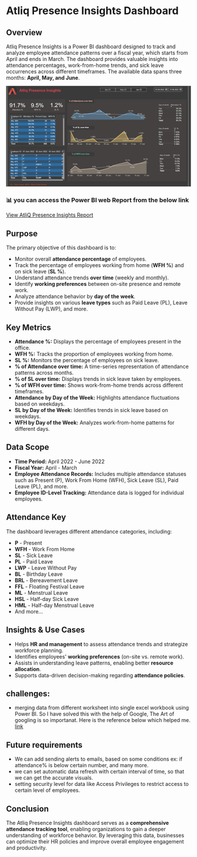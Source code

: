 # Atliq Presence Insights Dashboard

## Overview
Atliq Presence Insights is a Power BI dashboard designed to track and analyze employee attendance patterns over a fiscal year, which starts from April and ends in March. The dashboard provides valuable insights into attendance percentages, work-from-home trends, and sick leave occurrences across different timeframes. The available data spans three months: **April, May, and June**.

![HR-Analytics](./dashboard_image.png)

### 📊 you can access the  Power BI web Report from the below link
[View AtliQ Presence Insights Report](https://app.powerbi.com/view?r=eyJrIjoiNWVlZmYwNzAtZmJmMy00NWJmLThiNGUtMGI3MGZjMzRmNWVkIiwidCI6ImM2ZTU0OWIzLTVmNDUtNDAzMi1hYWU5LWQ0MjQ0ZGM1YjJjNCJ9)
## Purpose
The primary objective of this dashboard is to:
- Monitor overall **attendance percentage** of employees.
- Track the percentage of employees working from home (**WFH %**) and on sick leave (**SL %**).
- Understand attendance trends **over time** (weekly and monthly).
- Identify **working preferences** between on-site presence and remote work.
- Analyze attendance behavior by **day of the week**.
- Provide insights on various **leave types** such as Paid Leave (PL), Leave Without Pay (LWP), and more.

## Key Metrics
- **Attendance %:** Displays the percentage of employees present in the office.
- **WFH %:** Tracks the proportion of employees working from home.
- **SL %:** Monitors the percentage of employees on sick leave.
- **% of Attendance over time:** A time-series representation of attendance patterns across months.
- **% of SL over time:** Displays trends in sick leave taken by employees.
- **% of WFH over time:** Shows work-from-home trends across different timeframes.
- **Attendance by Day of the Week:** Highlights attendance fluctuations based on weekdays.
- **SL by Day of the Week:** Identifies trends in sick leave based on weekdays.
- **WFH by Day of the Week:** Analyzes work-from-home patterns for different days.

## Data Scope
- **Time Period:** April 2022 - June 2022
- **Fiscal Year:** April - March
- **Employee Attendance Records:** Includes multiple attendance statuses such as Present (P), Work From Home (WFH), Sick Leave (SL), Paid Leave (PL), and more.
- **Employee ID-Level Tracking:** Attendance data is logged for individual employees.

## Attendance Key
The dashboard leverages different attendance categories, including:
- **P** - Present
- **WFH** - Work From Home
- **SL** - Sick Leave
- **PL** - Paid Leave
- **LWP** - Leave Without Pay
- **BL** - Birthday Leave
- **BRL** - Bereavement Leave
- **FFL** - Floating Festival Leave
- **ML** - Menstrual Leave
- **HSL** - Half-day Sick Leave
- **HML** - Half-day Menstrual Leave
- And more...

## Insights & Use Cases
- Helps **HR and management** to assess attendance trends and strategize workforce planning.
- Identifies employees' **working preferences** (on-site vs. remote work).
- Assists in understanding leave patterns, enabling better **resource allocation**.
- Supports data-driven decision-making regarding **attendance policies**.

## challenges:
- merging data from different worksheet  into single excel workbook using Power BI. So I have solved this with the help of Google, The Art of googling is so importanat. Here is the reference below which helped me. [link](https://blog.crossjoin.co.uk/2018/07/09/power-bi-combine-multiple-excel-worksheets/)


## Future requirements
- We can add sending alerts to emails, based on some conditions ex: if attendance% is below certain number, and many more.
- we can set automatic data refresh with certain interval of time, so that we can get the accurate visuals.
- setting security level for data like Access Privileges to restrict access to certain level of employees.

## Conclusion
The Atliq Presence Insights dashboard serves as a **comprehensive attendance tracking tool**, enabling organizations to gain a deeper understanding of workforce behavior. By leveraging this data, businesses can optimize their HR policies and improve overall employee engagement and productivity.

